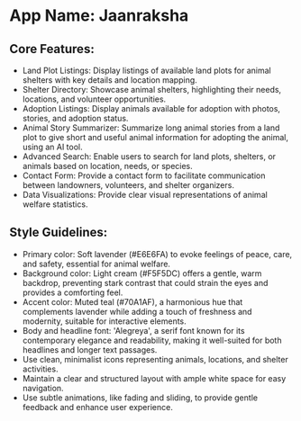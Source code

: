 # **App Name**: Jaanraksha

## Core Features:

- Land Plot Listings: Display listings of available land plots for animal shelters with key details and location mapping.
- Shelter Directory: Showcase animal shelters, highlighting their needs, locations, and volunteer opportunities.
- Adoption Listings: Display animals available for adoption with photos, stories, and adoption status.
- Animal Story Summarizer: Summarize long animal stories from a land plot to give short and useful animal information for adopting the animal, using an AI tool.
- Advanced Search: Enable users to search for land plots, shelters, or animals based on location, needs, or species.
- Contact Form: Provide a contact form to facilitate communication between landowners, volunteers, and shelter organizers.
- Data Visualizations: Provide clear visual representations of animal welfare statistics.

## Style Guidelines:

- Primary color: Soft lavender (#E6E6FA) to evoke feelings of peace, care, and safety, essential for animal welfare.
- Background color: Light cream (#F5F5DC) offers a gentle, warm backdrop, preventing stark contrast that could strain the eyes and provides a comforting feel.
- Accent color: Muted teal (#70A1AF), a harmonious hue that complements lavender while adding a touch of freshness and modernity, suitable for interactive elements.
- Body and headline font: 'Alegreya', a serif font known for its contemporary elegance and readability, making it well-suited for both headlines and longer text passages.
- Use clean, minimalist icons representing animals, locations, and shelter activities.
- Maintain a clear and structured layout with ample white space for easy navigation.
- Use subtle animations, like fading and sliding, to provide gentle feedback and enhance user experience.